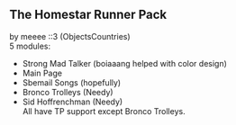 ## The Homestar Runner Pack
by meeee ::3 (ObjectsCountries)\
5 modules:
* Strong Mad Talker (boiaaang helped with color design)
* Main Page
* Sbemail Songs (hopefully)
* Bronco Trolleys (Needy)
* Sid Hoffrenchman (Needy)\
All have TP support except Bronco Trolleys.